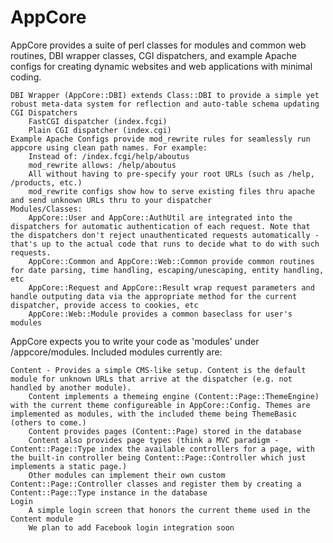 AppCore
=======

AppCore provides a suite of perl classes for modules and common web routines, DBI wrapper classes, CGI dispatchers, and example Apache configs for creating dynamic websites and web applications with minimal coding.

    DBI Wrapper (AppCore::DBI) extends Class::DBI to provide a simple yet robust meta-data system for reflection and auto-table schema updating
    CGI Dispatchers
        FastCGI dispatcher (index.fcgi)
        Plain CGI dispatcher (index.cgi)
    Example Apache Configs provide mod_rewrite rules for seamlessly run appcore using clean path names. For example:
        Instead of: /index.fcgi/help/aboutus
        mod_rewrite allows: /help/aboutus
        All without having to pre-specify your root URLs (such as /help, /products, etc.)
        mod_rewrite configs show how to serve existing files thru apache and send unknown URLs thru to your dispatcher
    Modules/Classes:
        AppCore::User and AppCore::AuthUtil are integrated into the dispatchers for automatic authentication of each request. Note that the dispatchers don't reject unauthenticated requests automatically - that's up to the actual code that runs to decide what to do with such requests.
        AppCore::Common and AppCore::Web::Common provide common routines for date parsing, time handling, escaping/unescaping, entity handling, etc
        AppCore::Request and AppCore::Result wrap request parameters and handle outputing data via the appropriate method for the current dispatcher, provide access to cookies, etc
        AppCore::Web::Module provides a common baseclass for user's modules

AppCore expects you to write your code as 'modules' under /appcore/modules. Included modules currently are:

    Content - Provides a simple CMS-like setup. Content is the default module for unknown URLs that arrive at the dispatcher (e.g. not handled by another module).
        Content implements a themeing engine (Content::Page::ThemeEngine) with the current theme configureable in AppCore::Config. Themes are implemented as modules, with the included theme being ThemeBasic (others to come.)
        Content provides pages (Content::Page) stored in the database
        Content also provides page types (think a MVC paradigm - Content::Page::Type index the available controllers for a page, with the built-in controller being Content::Page::Controller which just implements a static page.)
        Other modules can implement their own custom Content::Page::Controller classes and register them by creating a Content::Page::Type instance in the database
    Login
        A simple login screen that honors the current theme used in the Content module
        We plan to add Facebook login integration soon



